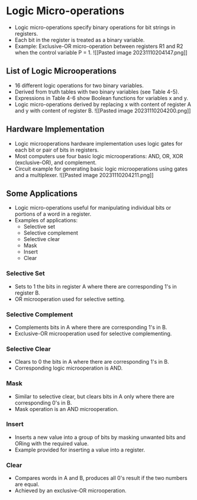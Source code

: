 # Logic Micro-operations

- Logic micro-operations specify binary operations for bit strings in registers.
- Each bit in the register is treated as a binary variable.
- Example: Exclusive-OR micro-operation between registers R1 and R2 when the control variable P = 1.
![[Pasted image 20231110204147.png]]
## List of Logic Microoperations

- 16 different logic operations for two binary variables.
- Derived from truth tables with two binary variables (see Table 4-5).
- Expressions in Table 4-6 show Boolean functions for variables x and y.
- Logic micro-operations derived by replacing x with content of register A and y with content of register B.
![[Pasted image 20231110204200.png]]
## Hardware Implementation

- Logic microoperations hardware implementation uses logic gates for each bit or pair of bits in registers.
- Most computers use four basic logic microoperations: AND, OR, XOR (exclusive-OR), and complement.
- Circuit example for generating basic logic microoperations using gates and a multiplexer.
![[Pasted image 20231110204211.png]]
## Some Applications

- Logic micro-operations useful for manipulating individual bits or portions of a word in a register.
- Examples of applications:
  - Selective set
  - Selective complement
  - Selective clear
  - Mask
  - Insert
  - Clear

### Selective Set

- Sets to 1 the bits in register A where there are corresponding 1's in register B.
- OR microoperation used for selective setting.

### Selective Complement

- Complements bits in A where there are corresponding 1's in B.
- Exclusive-OR microoperation used for selective complementing.

### Selective Clear

- Clears to 0 the bits in A where there are corresponding 1's in B.
- Corresponding logic microoperation is AND.

### Mask

- Similar to selective clear, but clears bits in A only where there are corresponding 0's in B.
- Mask operation is an AND microoperation.

### Insert

- Inserts a new value into a group of bits by masking unwanted bits and ORing with the required value.
- Example provided for inserting a value into a register.

### Clear

- Compares words in A and B, produces all 0's result if the two numbers are equal.
- Achieved by an exclusive-OR microoperation.
